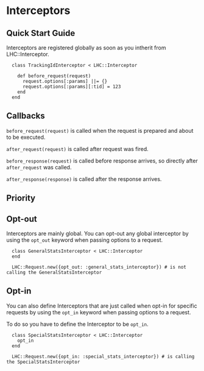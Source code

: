Interceptors
===

## Quick Start Guide

Interceptors are registered globally as soon as you intherit from LHC::Interceptor.

```
  class TrackingIdInterceptor < LHC::Interceptor

    def before_request(request)
      request.options[:params] ||= {}
      request.options[:params][:tid] = 123
    end
  end
```

## Callbacks

`before_request(request)` is called when the request is prepared and about to be executed.

`after_request(request)` is called after request was fired.

`before_response(request)` is called before response arrives, so directly after `after_request` was called.

`after_response(response)` is called after the response arrives.

## Priority

## Opt-out

Interceptors are mainly global. You can opt-out any global interceptor by using the `opt_out` keyword when passing options to a request.

```
  class GeneralStatsInterceptor < LHC::Interceptor
  end
  
  LHC::Request.new({opt_out: :general_stats_interceptor}) # is not calling the GeneralStatsInterceptor
```

## Opt-in

You can also define Interceptors that are just called when opt-in for specific requests by using the `opt_in` keyword when passing options to a request.

To do so you have to define the Interceptor to be `opt_in`.

```
  class SpecialStatsInterceptor < LHC::Interceptor
    opt_in
  end
  
  LHC::Request.new({opt_in: :special_stats_interceptor}) # is calling the SpecialStatsInterceptor
```
